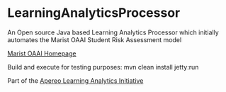 LearningAnalyticsProcessor
==========================
An Open source Java based Learning Analytics Processor which initially automates the Marist OAAI Student Risk Assessment model

[Marist OAAI Homepage](https://confluence.sakaiproject.org/x/8aWCB)

Build and execute for testing purposes:
mvn clean install jetty:run

Part of the [Apereo Learning Analytics Initiative](https://confluence.sakaiproject.org/display/LAI)
